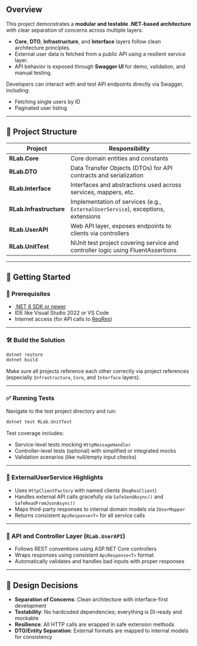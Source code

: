 ## Overview

This project demonstrates a **modular and testable .NET-based architecture** with clear separation of concerns across multiple layers:

- **Core**, **DTO**, **Infrastructure**, and **Interface** layers follow clean architecture principles.
- External user data is fetched from a public API using a resilient service layer.
- API behavior is exposed through **Swagger UI** for demo, validation, and manual testing.

Developers can interact with and test API endpoints directly via Swagger, including:
- Fetching single users by ID
- Paginated user listing

---

## 📁 Project Structure

| Project             | Responsibility                                                                 |
|---------------------|---------------------------------------------------------------------------------|
| **RLab.Core**       | Core domain entities and constants                                              |
| **RLab.DTO**        | Data Transfer Objects (DTOs) for API contracts and serialization                |
| **RLab.Interface**  | Interfaces and abstractions used across services, mappers, etc.                 |
| **RLab.Infrastructure** | Implementation of services (e.g., `ExternalUserService`), exceptions, extensions |
| **RLab.UserAPI**    | Web API layer, exposes endpoints to clients via controllers                    |
| **RLab.UnitTest**   | NUnit test project covering service and controller logic using FluentAssertions |

---

## 🚀 Getting Started

### 🧱 Prerequisites

- [.NET 6 SDK or newer](https://dotnet.microsoft.com/en-us/)
- IDE like Visual Studio 2022 or VS Code
- Internet access (for API calls to [ReqRes](https://reqres.in))

---

### 🛠️ Build the Solution

```bash
dotnet restore
dotnet build
```

Make sure all projects reference each other correctly via project references (especially `Infrastructure`, `Core`, and `Interface` layers).

---

### ✅ Running Tests

Navigate to the test project directory and run:

```bash
dotnet test RLab.UnitTest
```

Test coverage includes:
- Service-level tests mocking `HttpMessageHandler`
- Controller-level tests (optional) with simplified or integrated mocks
- Validation scenarios (like null/empty input checks)

---

### 🧪 ExternalUserService Highlights

- Uses `HttpClientFactory` with named clients (`ReqResClient`)
- Handles external API calls gracefully via `SafeSendAsync()` and `SafeReadFromJsonAsync()`
- Maps third-party responses to internal domain models via `IUserMapper`
- Returns consistent `ApiResponse<T>` for all service calls

---

### 🎯 API and Controller Layer (`RLab.UserAPI`)

- Follows REST conventions using ASP.NET Core controllers
- Wraps responses using consistent `ApiResponse<T>` format
- Automatically validates and handles bad inputs with proper responses

---

## 🧱 Design Decisions

- **Separation of Concerns**: Clean architecture with interface-first development
- **Testability**: No hardcoded dependencies; everything is DI-ready and mockable
- **Resilience**: All HTTP calls are wrapped in safe extension methods
- **DTO/Entity Separation**: External formats are mapped to internal models for consistency
